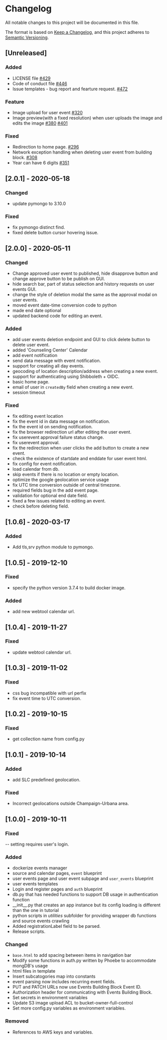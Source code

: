 # Changelog
All notable changes to this project will be documented in this file.

The format is based on [Keep a Changelog](https://keepachangelog.com/en/1.0.0/),
and this project adheres to [Semantic Versioning](https://semver.org/spec/v2.0.0.html).

## [Unreleased]

### Added
- LICENSE file [#429](https://github.com/rokwire/events-manager/issues/429)
- Code of conduct file [#446](https://github.com/rokwire/events-manager/issues/446)
- Issue templates - bug report and fearture request. [#472](https://github.com/rokwire/events-manager/issues/472)

### Feature
- Image upload for user event [#320](https://github.com/rokwire/events-manager/issues/320)
- Image preview(with a fixed resolution) when user uploads the image and edits the image [#380](https://github.com/rokwire/events-manager/pull/380) [#401](https://github.com/rokwire/events-manager/issues/401)

### Fixed
- Redirection to home page. [#296](https://github.com/rokwire/events-manager/issues/296)
- Network exception handling when deleting user event from building block. [#308](https://github.com/rokwire/events-manager/issues/308)
- Year can have 6 digits [#351](https://github.com/rokwire/events-manager/issues/351)
## [2.0.1] - 2020-05-18
### Changed
- update pymongo to 3.10.0
### Fixed
- fix pymongo distinct find.
- fixed delete button cursor hovering issue.
## [2.0.0] - 2020-05-11
### Changed
- Change approved user event to published, hide disapprove button and change approve button to be publish on GUI.
- hide search bar, part of status selection and history requests on user events GUI.
- change the style of deletion modal the same as the approval modal on user events.
- moved event date-time conversion code to python
- made end date optional
- updated backend code for editing an event.

### Added
- add user events deletion endpoint and GUI to click delete button to delete user event.
- added 'Counseling Center' Calendar
- add event notification
- send data message with event notification.
- support for creating all day events.
- geocoding of location description/address when creating a new event.
- support for authenticating using Shibboleth + OIDC.
- basic home page.
- email of user in `createdBy` field when creating a new event.
- session timeout

### Fixed
- fix editing event location
- fix the event id in data message on notification.
- fix the event id on sending notification.
- fix the browser redirection url after editing the user event.
- fix userevent approval failure status change.
- fix userevent approval.
- fix the redirection when user clicks the add button to create a new event.
- check the existence of startdate and enddate for user event html.
- fix config for event notification.
- load calendar from db.
- skip events if there is no location or empty location.
- optimize the google geolocation service usage
- fix UTC time conversion outside of central timezone.
- required fields bug in the add event page.
- validation for optional end date field. 
- fixed a few issues related to editing an event.
- check before deleting field.

## [1.0.6] - 2020-03-17
### Added
- Add tls,srv python module to pymongo.

## [1.0.5] - 2019-12-10
### Fixed
- specify the python version 3.7.4 to build docker image.

### Added
- add new webtool calendar url.

## [1.0.4] - 2019-11-27
### Fixed
- update webtool calendar url.

## [1.0.3] - 2019-11-02
### Fixed
- css bug incompatible with url perfix
- fix event time to UTC conversion.

## [1.0.2] - 2019-10-15
### Fixed
- get collection name from config.py


## [1.0.1] - 2019-10-14
### Added
- add SLC predefined geolocation.

### Fixed
- Incorrect geolocations outside Champaign-Urbana area.

## [1.0.0] - 2019-10-11
### Fixed
-- setting requires user's login.

### Added
- dockerize events manager
- source and calendar pages, `event` blueprint
- user events page and user event subpage and `user_events` blueprint
- user events templates
- Login and register pages and `auth` blueprint
- db.py that has needed functions to support DB usage in authentication function
- \_\_init\_\_.py that creates an app instance but its config loading is different than the one in tutorial
- python scripts in *utilities* subfolder for providing wrapper db functions and source events crawling
- Added registrationLabel field to be parsed.
- Release scripts.

### Changed
- `base.html` to add spacing between items in navigation bar
- Modify some functions in auth.py written by Phoebe to accommodate mongDB's usage
- html files in template
- Insert subcatogories map into constants
- event parsing now includes recurring event fields.
- PUT and PATCH URLs now use Events Building Block Event ID.
- Authorization header for communicating with Events Building Block.
- Set secrets in environment variables  
- Update S3 image upload ACL to bucket-owner-full-control
- Set more config.py variables as environment variables.  

### Removed
- References to AWS keys and variables.
